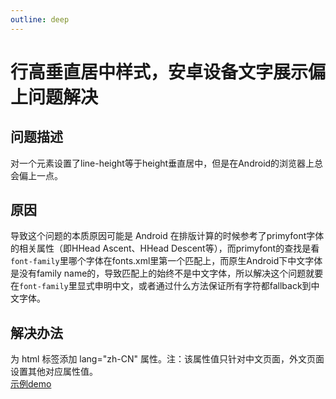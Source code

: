 ```yaml
---
outline: deep
---
```


# 行高垂直居中样式，安卓设备文字展示偏上问题解决
## 问题描述
对一个元素设置了line-height等于height垂直居中，但是在Android的浏览器上总会偏上一点。
## 原因
导致这个问题的本质原因可能是 Android 在排版计算的时候参考了primyfont字体的相关属性（即HHead Ascent、HHead Descent等），而primyfont的查找是看`font-family`里哪个字体在fonts.xml里第一个匹配上，而原生Android下中文字体是没有family name的，导致匹配上的始终不是中文字体，所以解决这个问题就要在`font-family`里显式申明中文，或者通过什么方法保证所有字符都fallback到中文字体。
## 解决办法
为 html 标签添加 lang="zh-CN" 属性。注：该属性值只针对中文页面，外文页面设置其他对应属性值。<br>[示例demo](https://codepen.io/chauncywu/pen/gObRewG)